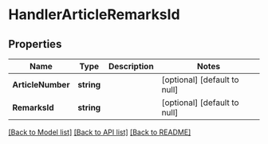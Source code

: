 # HandlerArticleRemarksId

## Properties
Name | Type | Description | Notes
------------ | ------------- | ------------- | -------------
**ArticleNumber** | **string** |  | [optional] [default to null]
**RemarksId** | **string** |  | [optional] [default to null]

[[Back to Model list]](../README.md#documentation-for-models) [[Back to API list]](../README.md#documentation-for-api-endpoints) [[Back to README]](../README.md)


